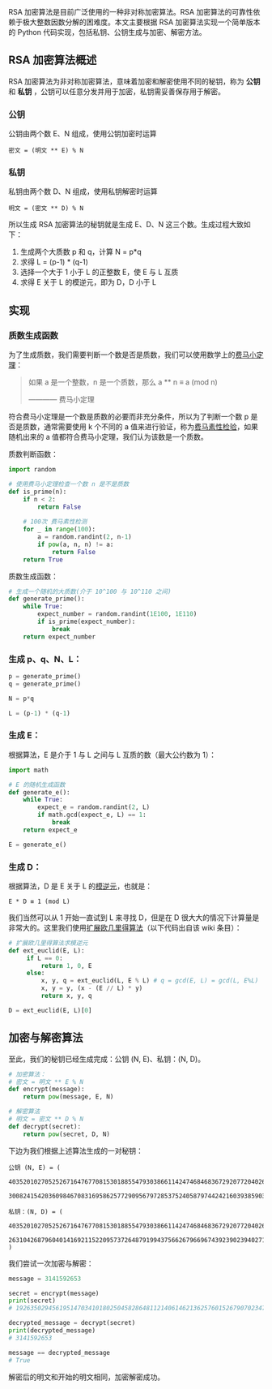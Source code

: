 RSA 加密算法是目前广泛使用的一种非对称加密算法。RSA 加密算法的可靠性依赖于极大整数因数分解的困难度。本文主要根据 RSA 加密算法实现一个简单版本的 Python 代码实现，包括私钥、公钥生成与加密、解密方法。

## RSA 加密算法概述

RSA 加密算法为非对称加密算法，意味着加密和解密使用不同的秘钥，称为 **公钥** 和 **私钥** ，公钥可以任意分发并用于加密，私钥需妥善保存用于解密。

### 公钥

公钥由两个数 E、N 组成，使用公钥加密时运算

```
密文 = (明文 ** E) % N
```

### 私钥

私钥由两个数 D、N 组成，使用私钥解密时运算

```
明文 = (密文 ** D) % N
```

所以生成 RSA 加密算法的秘钥就是生成 E、D、N 这三个数。生成过程大致如下：

1. 生成两个大质数 p 和 q，计算 N = p*q
2. 求得 L = (p-1) * (q-1)
3. 选择一个大于 1 小于 L 的正整数 E，使 E 与 L 互质
4. 求得 E 关于 L 的模逆元，即为 D，D 小于 L

## 实现

### 质数生成函数

为了生成质数，我们需要判断一个数是否是质数，我们可以使用数学上的[费马小定理](https://zh.wikipedia.org/wiki/%E8%B4%B9%E9%A9%AC%E5%B0%8F%E5%AE%9A%E7%90%86)：

> 如果 a 是一个整数，n 是一个质数，那么 a ** n ≡ a (mod n)
>
> ———— 费马小定理

符合费马小定理是一个数是质数的必要而非充分条件，所以为了判断一个数 p 是否是质数，通常需要使用 k 个不同的 a 值来进行验证，称为[费马素性检验](https://zh.wikipedia.org/wiki/%E8%B4%B9%E9%A9%AC%E7%B4%A0%E6%80%A7%E6%A3%80%E9%AA%8C)，如果随机出来的 a 值都符合费马小定理，我们认为该数是一个质数。

质数判断函数：

```py
import random

# 使用费马小定理检查一个数 n 是不是质数
def is_prime(n):
    if n < 2:
        return False
    
    # 100次 费马素性检测
    for _ in range(100):
        a = random.randint(2, n-1)
        if pow(a, n, n) != a:
            return False
    return True
```

质数生成函数：

```py
# 生成一个随机的大质数(介于 10^100 与 10^110 之间)
def generate_prime():
    while True:
        expect_number = random.randint(1E100, 1E110)
        if is_prime(expect_number):
            break
    return expect_number
```

### 生成 p、q、N、L：

```py
p = generate_prime()
q = generate_prime()

N = p*q

L = (p-1) * (q-1)
```

### 生成 E：

根据算法，E 是介于 1 与 L 之间与 L 互质的数（最大公约数为 1）：

```py
import math

# E 的随机生成函数
def generate_e():
    while True:
        expect_e = random.randint(2, L)
        if math.gcd(expect_e, L) == 1:
            break
    return expect_e

E = generate_e()
```

### 生成 D：

根据算法，D 是 E 关于 L 的[模逆元](https://zh.wikipedia.org/wiki/%E6%A8%A1%E5%8F%8D%E5%85%83%E7%B4%A0)，也就是：

```
E * D ≡ 1 (mod L)
```

我们当然可以从 1 开始一直试到 L 来寻找 D，但是在 D 很大大的情况下计算量是非常大的。这里我们使用[扩展欧几里得算法](https://zh.wikipedia.org/wiki/%E6%89%A9%E5%B1%95%E6%AC%A7%E5%87%A0%E9%87%8C%E5%BE%97%E7%AE%97%E6%B3%95)（以下代码出自该 wiki 条目）：

```py
# 扩展欧几里得算法求模逆元
def ext_euclid(E, L):
     if L == 0:
         return 1, 0, E
     else:
         x, y, q = ext_euclid(L, E % L) # q = gcd(E, L) = gcd(L, E%L)
         x, y = y, (x - (E // L) * y)
         return x, y, q

D = ext_euclid(E, L)[0]
```

## 加密与解密算法

至此，我们的秘钥已经生成完成：公钥 (N, E)、私钥：(N, D)。

```py
# 加密算法：
# 密文 = 明文 ** E % N
def encrypt(message):
    return pow(message, E, N)

# 解密算法
# 明文 = 密文 ** D % N
def decrypt(secret):
    return pow(secret, D, N)
```

下边为我们根据上述算法生成的一对秘钥：

```
公钥 (N, E) = (
    4035201027052526716476770815301885547930386611424746846836729207720402684586903067390911032635700387807809913761690633108036479608875715316392163632899103649241282491070030290136720168432012867861620750453121897352765277, 
    3008241542036098467083169586257729095679728537524058797442421603938590337844782185494379049491888737248445705876804690371511766177598271941925223485143156067146179224661664800047568667114630699761924649833705169821421939)

私钥：(N, D) = (
    4035201027052526716476770815301885547930386611424746846836729207720402684586903067390911032635700387807809913761690633108036479608875715316392163632899103649241282491070030290136720168432012867861620750453121897352765277, 
    263104268796040141692115220957372648791994375662679669674392390239402717514924248311933394103742807630673302384124516817979074152829180217297193870626824603082561775343291294186200630148873101176593862045968382744834439
)
```

我们尝试一次加密与解密：

```py
message = 3141592653

secret = encrypt(message)
print(secret)
# 1926350294561951470341018025045828648112140614621362576015267907023473556254498224885881403355559114529772490367097950170850223416554454126315058562501008274952527345854593658423828584546446402279730866190911413291563786

decrypted_message = decrypt(secret)
print(decrypted_message)
# 3141592653

message == decrypted_message
# True
```

解密后的明文和开始的明文相同，加密解密成功。
